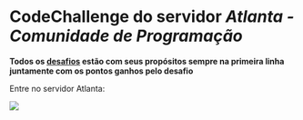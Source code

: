 # CodeChallenge do servidor  *Atlanta - Comunidade de Programação*

**Todos os [desafios](https://github.com/Kaigo11k/Atlanta-CodeChallenge/tree/master/Desafios "desafios") estão com seus propósitos sempre na primeira linha juntamente com os pontos ganhos pelo desafio**

Entre no servidor Atlanta: 

<img src="https://i.imgur.com/ioNeROg.png">
